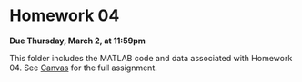 # Homework 04

**Due Thursday, March 2, at 11:59pm**

This folder includes the MATLAB code and data associated with Homework 04. See [Canvas](https://floridapolytechnic.instructure.com/) for the full assignment.
